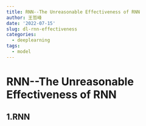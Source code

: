 ```yaml
---
title: RNN--The Unreasonable Effectiveness of RNN
author: 王哲峰
date: '2022-07-15'
slug: dl-rnn-effectiveness
categories:
  - deeplearning
tags:
  - model
---
```


RNN--The Unreasonable Effectiveness of RNN
=============================================



1.RNN
---------------------------------------------


